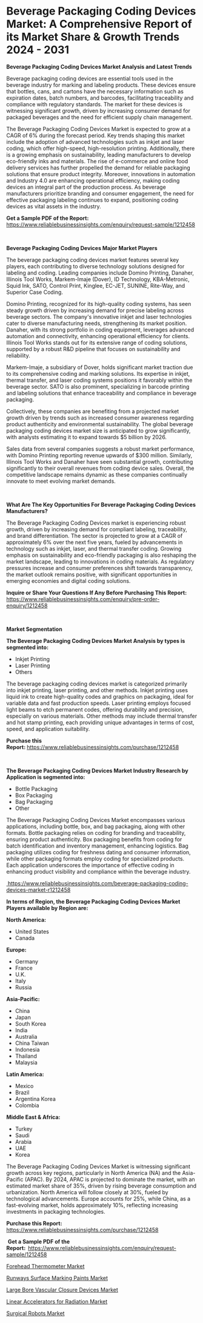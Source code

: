 <p><h1>Beverage Packaging Coding Devices Market: A Comprehensive Report of its Market Share & Growth Trends 2024 - 2031</h1></p><p><strong>Beverage Packaging Coding Devices Market Analysis and Latest Trends</strong></p>
<p><p>Beverage packaging coding devices are essential tools used in the beverage industry for marking and labeling products. These devices ensure that bottles, cans, and cartons have the necessary information such as expiration dates, batch numbers, and barcodes, facilitating traceability and compliance with regulatory standards. The market for these devices is witnessing significant growth, driven by increasing consumer demand for packaged beverages and the need for efficient supply chain management.</p><p>The Beverage Packaging Coding Devices Market is expected to grow at a CAGR of 6% during the forecast period. Key trends shaping this market include the adoption of advanced technologies such as inkjet and laser coding, which offer high-speed, high-resolution printing. Additionally, there is a growing emphasis on sustainability, leading manufacturers to develop eco-friendly inks and materials. The rise of e-commerce and online food delivery services has further propelled the demand for reliable packaging solutions that ensure product integrity. Moreover, innovations in automation and Industry 4.0 are enhancing operational efficiency, making coding devices an integral part of the production process. As beverage manufacturers prioritize branding and consumer engagement, the need for effective packaging labeling continues to expand, positioning coding devices as vital assets in the industry.</p></p>
<p><strong>Get a Sample PDF of the Report:&nbsp;</strong> <a href="https://www.reliablebusinessinsights.com/enquiry/request-sample/1212458?utm_campaign=1091&utm_medium=2&utm_source=Github&utm_content=ia&utm_term=17122024&utm_id=beverage-packaging-coding-devices">https://www.reliablebusinessinsights.com/enquiry/request-sample/1212458</a></p>
<p>&nbsp;</p>
<p><strong>Beverage Packaging Coding Devices Major Market Players</strong></p>
<p><p>The beverage packaging coding devices market features several key players, each contributing to diverse technology solutions designed for labeling and coding. Leading companies include Domino Printing, Danaher, Illinois Tool Works, Markem-Imaje (Dover), ID Technology, KBA-Metronic, Squid Ink, SATO, Control Print, Kinglee, EC-JET, SUNINE, Rite-Way, and Superior Case Coding. </p><p>Domino Printing, recognized for its high-quality coding systems, has seen steady growth driven by increasing demand for precise labeling across beverage sectors. The company's innovative inkjet and laser technologies cater to diverse manufacturing needs, strengthening its market position. Danaher, with its strong portfolio in coding equipment, leverages advanced automation and connectivity, enhancing operational efficiency for clients. Illinois Tool Works stands out for its extensive range of coding solutions, supported by a robust R&D pipeline that focuses on sustainability and reliability.</p><p>Markem-Imaje, a subsidiary of Dover, holds significant market traction due to its comprehensive coding and marking solutions. Its expertise in inkjet, thermal transfer, and laser coding systems positions it favorably within the beverage sector. SATO is also prominent, specializing in barcode printing and labeling solutions that enhance traceability and compliance in beverage packaging.</p><p>Collectively, these companies are benefiting from a projected market growth driven by trends such as increased consumer awareness regarding product authenticity and environmental sustainability. The global beverage packaging coding devices market size is anticipated to grow significantly, with analysts estimating it to expand towards $5 billion by 2026. </p><p>Sales data from several companies suggests a robust market performance, with Domino Printing reporting revenue upwards of $300 million. Similarly, Illinois Tool Works and Danaher have seen substantial growth, contributing significantly to their overall revenues from coding device sales. Overall, the competitive landscape remains dynamic as these companies continually innovate to meet evolving market demands.</p></p>
<p>&nbsp;</p>
<p><strong>What Are The Key Opportunities For Beverage Packaging Coding Devices Manufacturers?</strong></p>
<p><p>The Beverage Packaging Coding Devices market is experiencing robust growth, driven by increasing demand for compliant labeling, traceability, and brand differentiation. The sector is projected to grow at a CAGR of approximately 6% over the next five years, fueled by advancements in technology such as inkjet, laser, and thermal transfer coding. Growing emphasis on sustainability and eco-friendly packaging is also reshaping the market landscape, leading to innovations in coding materials. As regulatory pressures increase and consumer preferences shift towards transparency, the market outlook remains positive, with significant opportunities in emerging economies and digital coding solutions.</p></p>
<p><strong>Inquire or Share Your Questions If Any Before Purchasing This Report:</strong> <a href="https://www.reliablebusinessinsights.com/enquiry/pre-order-enquiry/1212458?utm_campaign=1091&utm_medium=2&utm_source=Github&utm_content=ia&utm_term=17122024&utm_id=beverage-packaging-coding-devices">https://www.reliablebusinessinsights.com/enquiry/pre-order-enquiry/1212458</a></p>
<p>&nbsp;</p>
<p><strong>Market Segmentation</strong></p>
<p><strong>The Beverage Packaging Coding Devices Market Analysis by types is segmented into:</strong></p>
<p><ul><li>Inkjet Printing</li><li>Laser Printing</li><li>Others</li></ul></p>
<p><p>The beverage packaging coding devices market is categorized primarily into inkjet printing, laser printing, and other methods. Inkjet printing uses liquid ink to create high-quality codes and graphics on packaging, ideal for variable data and fast production speeds. Laser printing employs focused light beams to etch permanent codes, offering durability and precision, especially on various materials. Other methods may include thermal transfer and hot stamp printing, each providing unique advantages in terms of cost, speed, and application suitability.</p></p>
<p><strong>Purchase this Report:&nbsp;</strong><a href="https://www.reliablebusinessinsights.com/purchase/1212458?utm_campaign=1091&utm_medium=2&utm_source=Github&utm_content=ia&utm_term=17122024&utm_id=beverage-packaging-coding-devices">https://www.reliablebusinessinsights.com/purchase/1212458</a></p>
<p>&nbsp;</p>
<p><strong>The Beverage Packaging Coding Devices Market Industry Research by Application is segmented into:</strong></p>
<p><ul><li>Bottle Packaging</li><li>Box Packaging</li><li>Bag Packaging</li><li>Other</li></ul></p>
<p><p>The Beverage Packaging Coding Devices Market encompasses various applications, including bottle, box, and bag packaging, along with other formats. Bottle packaging relies on coding for branding and traceability, ensuring product authenticity. Box packaging benefits from coding for batch identification and inventory management, enhancing logistics. Bag packaging utilizes coding for freshness dating and consumer information, while other packaging formats employ coding for specialized products. Each application underscores the importance of effective coding in enhancing product visibility and compliance within the beverage industry.</p></p>
<p><a href="https://www.reliablebusinessinsights.com/beverage-packaging-coding-devices-market-r1212458?utm_campaign=1091&utm_medium=2&utm_source=Github&utm_content=ia&utm_term=17122024&utm_id=beverage-packaging-coding-devices">&nbsp;https://www.reliablebusinessinsights.com/beverage-packaging-coding-devices-market-r1212458</a></p>
<p><strong>In terms of Region, the Beverage Packaging Coding Devices Market Players available by Region are:</strong></p>
<p>
    <p> <strong> North America: </strong>
        <ul>
            <li>United States</li>
            <li>Canada</li>
        </ul>
        </p> 
    <p> <strong> Europe: </strong>
        <ul>
            <li>Germany</li>
            <li>France</li>
            <li>U.K.</li>
            <li>Italy</li>
            <li>Russia</li>
        </ul>
        </p> 
    <p> <strong> Asia-Pacific: </strong>
        <ul>
            <li>China</li>
            <li>Japan</li>
            <li>South Korea</li>
            <li>India</li>
            <li>Australia</li>
            <li>China Taiwan</li>
            <li>Indonesia</li>
            <li>Thailand</li>
            <li>Malaysia</li>
        </ul>
        </p> 
    <p> <strong> Latin America: </strong>
        <ul>
            <li>Mexico</li>
            <li>Brazil</li>
            <li>Argentina Korea</li>
            <li>Colombia</li>
        </ul>
        </p> 
    <p> <strong> Middle East & Africa: </strong>
        <ul>
            <li>Turkey</li>
            <li>Saudi</li>
            <li>Arabia</li>
            <li>UAE</li>
            <li>Korea</li>
        </ul>
    </p>
    </p>
<p><p>The Beverage Packaging Coding Devices Market is witnessing significant growth across key regions, particularly in North America (NA) and the Asia-Pacific (APAC). By 2024, APAC is projected to dominate the market, with an estimated market share of 35%, driven by rising beverage consumption and urbanization. North America will follow closely at 30%, fueled by technological advancements. Europe accounts for 25%, while China, as a fast-evolving market, holds approximately 10%, reflecting increasing investments in packaging technologies.</p></p>
<p><strong>Purchase this Report: </strong><a href="https://www.reliablebusinessinsights.com/purchase/1212458?utm_campaign=1091&utm_medium=2&utm_source=Github&utm_content=ia&utm_term=17122024&utm_id=beverage-packaging-coding-devices">https://www.reliablebusinessinsights.com/purchase/1212458</a></p>
<p>&nbsp;<strong>Get a Sample PDF of the Report:&nbsp;&nbsp;</strong><a href="https://www.reliablebusinessinsights.com/enquiry/request-sample/1212458?utm_campaign=1091&utm_medium=2&utm_source=Github&utm_content=ia&utm_term=17122024&utm_id=beverage-packaging-coding-devices">https://www.reliablebusinessinsights.com/enquiry/request-sample/1212458</a></p>
<p><strong></strong></p>
<p><p><a href="https://www.linkedin.com/pulse/global-forehead-thermometer-market-analysis-onmarkets-size-vkuqf?utm_campaign=1091&utm_medium=2&utm_source=Github&utm_content=ia&utm_term=17122024&utm_id=beverage-packaging-coding-devices">Forehead Thermometer Market</a></p><p><a href="https://github.com/seanmcma708/Market-Research-Report-List-1/blob/main/runways-surface-marking-paints-market.md?utm_campaign=1091&utm_medium=2&utm_source=Github&utm_content=ia&utm_term=17122024&utm_id=beverage-packaging-coding-devices">Runways Surface Marking Paints Market</a></p><p><a href="https://www.linkedin.com/pulse/large-bore-vascular-closure-devices-industry-report-market-share-monff?utm_campaign=1091&utm_medium=2&utm_source=Github&utm_content=ia&utm_term=17122024&utm_id=beverage-packaging-coding-devices">Large Bore Vascular Closure Devices Market</a></p><p><a href="https://www.linkedin.com/pulse/in-depth-analysis-size-linear-accelerators-radiation-market-fxgyf?utm_campaign=1091&utm_medium=2&utm_source=Github&utm_content=ia&utm_term=17122024&utm_id=beverage-packaging-coding-devices">Linear Accelerators for Radiation Market</a></p><p><a href="https://www.linkedin.com/pulse/surgical-robots-market-size-growing-cagr-44-from-2024-2031-603wf?utm_campaign=1091&utm_medium=2&utm_source=Github&utm_content=ia&utm_term=17122024&utm_id=beverage-packaging-coding-devices">Surgical Robots Market</a></p></p>